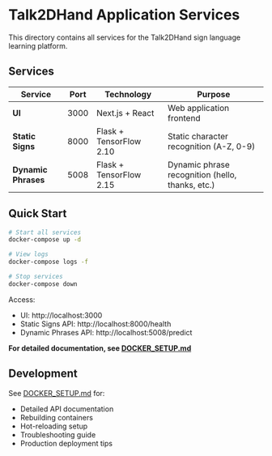 # Talk2DHand Application Services

This directory contains all services for the Talk2DHand sign language learning platform.

## Services

| Service | Port | Technology | Purpose |
|---------|------|------------|---------|
| **UI** | 3000 | Next.js + React | Web application frontend |
| **Static Signs** | 8000 | Flask + TensorFlow 2.10 | Static character recognition (A-Z, 0-9) |
| **Dynamic Phrases** | 5008 | Flask + TensorFlow 2.15 | Dynamic phrase recognition (hello, thanks, etc.) |

## Quick Start

```bash
# Start all services
docker-compose up -d

# View logs
docker-compose logs -f

# Stop services
docker-compose down
```

Access:
- UI: http://localhost:3000
- Static Signs API: http://localhost:8000/health
- Dynamic Phrases API: http://localhost:5008/predict

**For detailed documentation, see [DOCKER_SETUP.md](DOCKER_SETUP.md)**

## Development

See [DOCKER_SETUP.md](DOCKER_SETUP.md) for:
- Detailed API documentation
- Rebuilding containers
- Hot-reloading setup
- Troubleshooting guide
- Production deployment tips


